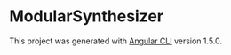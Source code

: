 # ModularSynthesizer

This project was generated with [Angular CLI](https://github.com/angular/angular-cli) version 1.5.0.